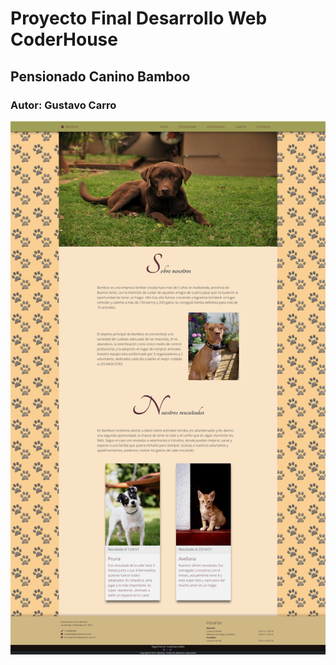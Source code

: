 # Proyecto Final Desarrollo Web CoderHouse 
## Pensionado Canino Bamboo
### Autor: Gustavo Carro
![](https://github.com/Gustyp/Pensionado_canino_Gustavo_Carro/blob/main/assets/images/screenshot.png)
